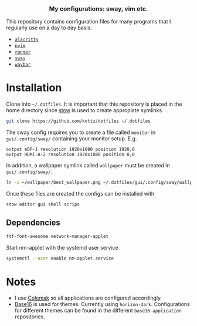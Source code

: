 <p align=center>
    <h3 align=center>My configurations: sway, vim etc.</h3>
</p>

This repository contains configuration files for many programs that I regularly use on a day to day basis.
 - [`alacritty`](https://github.com/alacritty/alacritty)
 - [`nvim`](https://neovim.io/)
 - [`ranger`](https://github.com/ranger/ranger)
 - [`sway`](https://swaywm.org)
 - [`waybar`](https://github.com/Alexays/Waybar)


# Installation
Clone into `~/.dotfiles`. It is important that this repository is placed in 
the home directory since [stow](https://www.gnu.org/software/stow/) is used to
create appropiate symlinks.

```bash
git clone https://github.com/kottz/dotfiles ~/.dotfiles
```

The sway config requires you to create a file called `monitor` in `gui/.config/sway/` containing your monitor setup. E.g.
```
output eDP-1 resolution 1920x1080 position 1920,0
output HDMI-A-2 resolution 1920x1080 position 0,0
```
In addition, a wallpaper symlink called `wallpaper` must be created in `gui/.config/sway/`.

```bash
ln -s ~/wallpaper/best_wallpaper.png ~/.dotfiles/gui/.config/sway/wallpaper
```

Once these files are created the configs can be installed with
```bash
stow editor gui shell scrips
```
## Dependencies
```bash
ttf-font-awesome network-manager-applet
```

Start nm-applet with the systemd user service
```bash
systemctl --user enable nm-applet.service
```

# Notes
- I use [Colemak](https://colemak.com/) so all applications are configured accordingly.
- [Base16](https://github.com/chriskempson/base16) is used for themes. 
Currently using `horizon-dark`. Configurations for different themes can be 
found in the different <code>base16-*application*</code> repositories.

